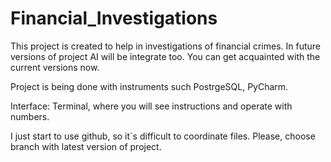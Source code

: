 # Financial_Investigations
This project is created to help in investigations of financial crimes. 
In future versions of project AI will be integrate too. You can get acquainted with the current versions now.

Project is being done with instruments such PostrgeSQL, PyCharm.

Interface:
Terminal, where you will see instructions and operate with numbers.


I just start to use github, so it`s difficult to coordinate files. Please, choose branch with latest version of project.
